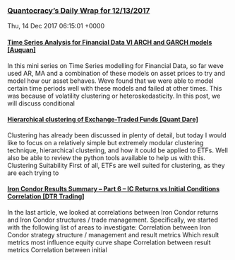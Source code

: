 ### [Quantocracy’s Daily Wrap for 12/13/2017](http://quantocracy.com/quantocracys-daily-wrap-for-12132017/)
Thu, 14 Dec 2017 06:15:01 +0000
#### [Time Series Analysis for Financial Data VI    ARCH and GARCH models [Auquan]](http://quantocracy.com/redirect.php?key=8po1zH2XRN&source=feedburner)
In this mini series on Time Series modelling for Financial Data, so far weve used AR, MA and a combination of these models on asset prices to try and model how our asset behaves. Weve found that we were able to model certain time periods well with these models and failed at other times. This was because of volatility clustering or heteroskedasticity. In this post, we will discuss conditional
#### [Hierarchical clustering of Exchange-Traded Funds [Quant Dare]](http://quantocracy.com/redirect.php?key=FQlMM2aDmx&source=feedburner)
Clustering has already been discussed in plenty of detail, but today I would like to focus on a relatively simple but extremely modular clustering technique, hierarchical clustering, and how it could be applied to ETFs. Well also be able to review the python tools available to help us with this. Clustering Suitability First of all, ETFs are well suited for clustering, as they are each trying to
#### [Iron Condor Results Summary – Part 6 – IC Returns vs Initial Conditions Correlation [DTR Trading]](http://quantocracy.com/redirect.php?key=7xGQSYo4SG&source=feedburner)
In the last article, we looked at correlations between Iron Condor returns and Iron Condor structures / trade management. Specifically, we started with the following list of areas to investigate: Correlation between Iron Condor strategy structure / management and result metrics Which result metrics most influence equity curve shape Correlation between result metrics Correlation between initial
